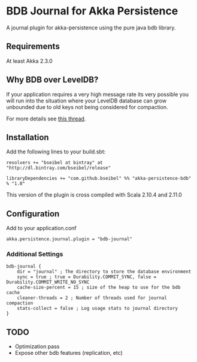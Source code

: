 # BDB Journal for Akka Persistence
A journal plugin for akka-persistence using the pure java bdb library.

## Requirements
At least Akka 2.3.0

## Why BDB over LevelDB?
If your application requires a very high message rate its very possible you will run into the situation where
your LevelDB database can grow unbounded due to old keys not being considered for compaction.

For more details see [this thread](https://groups.google.com/forum/#!msg/leveldb/yL6h1mAOc20/vLU64RylIdMJ).


## Installation
Add the following lines to your build.sbt:

    resolvers += "bseibel at bintray" at "http://dl.bintray.com/bseibel/release"

    libraryDependencies += "com.github.bseibel" %% "akka-persistence-bdb" % "1.0"

This version of the plugin is cross compiled with Scala 2.10.4 and 2.11.0

## Configuration

Add to your application.conf

    akka.persistence.journal.plugin = "bdb-journal"

### Additional Settings

```
bdb-journal {
    dir = "journal" ; The directory to store the database environment
    sync = true ; true = Durability.COMMIT_SYNC, false = Durability.COMMIT_WRITE_NO_SYNC
    cache-size-percent = 15 ; size of the heap to use for the bdb cache
    cleaner-threads = 2 ; Number of threads used for journal compaction
    stats-collect = false ; Log usage stats to journal directory
}
```


## TODO

- Optimization pass
- Expose other bdb features (replication, etc)


